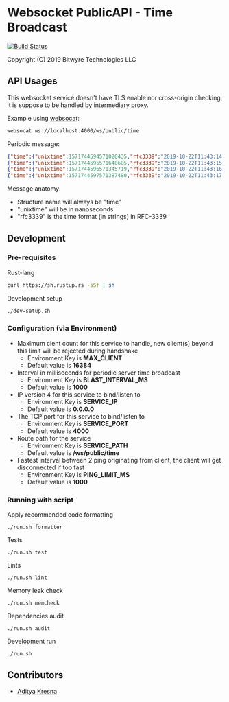# Websocket PublicAPI - Time Broadcast

[![Build Status](https://travis-ci.com/darkpools/darkpools_publicapi_ws_time.svg?branch=master)](https://travis-ci.com/darkpools/darkpools_publicapi_ws_time)

Copyright (C) 2019 Bitwyre Technologies LLC

## API Usages

This websocket service doesn't have TLS enable nor cross-origin checking, it is suppose to be handled by intermediary proxy.

Example using [websocat](https://github.com/vi/websocat):

```bash
websocat ws://localhost:4000/ws/public/time
```

Periodic message:

```json
{"time":{"unixtime":1571744594571020435,"rfc3339":"2019-10-22T11:43:14.571020435+00:00"}}
{"time":{"unixtime":1571744595571648685,"rfc3339":"2019-10-22T11:43:15.571648685+00:00"}}
{"time":{"unixtime":1571744596571345719,"rfc3339":"2019-10-22T11:43:16.571345719+00:00"}}
{"time":{"unixtime":1571744597571387480,"rfc3339":"2019-10-22T11:43:17.571387480+00:00"}}
```

Message anatomy:

- Structure name will always be "time"
- "unixtime" will be in nanoseconds
- "rfc3339" is the time format (in strings) in RFC-3339

## Development

### Pre-requisites

Rust-lang

```bash
curl https://sh.rustup.rs -sSf | sh
```

Development setup

```bash
./dev-setup.sh
```

### Configuration (via Environment)

- Maximum cient count for this service to handle, new client(s) beyond this limit will be rejected during handshake
  - Environment Key is **MAX_CLIENT**
  - Default value is **16384**
- Interval in milliseconds for periodic server time broadcast
  - Environment Key is **BLAST_INTERVAL_MS**
  - Default value is **1000**
- IP version 4 for this service to bind/listen to
  - Environment Key is **SERVICE_IP**
  - Default value is **0.0.0.0**
- The TCP port for this service to bind/listen to
  - Environment Key is **SERVICE_PORT**
  - Default value is **4000**
- Route path for the service
  - Environment Key is **SERVICE_PATH**
  - Default value is **/ws/public/time**
- Fastest interval between 2 ping originating from client, the client will get disconnected if too fast
  - Environment Key is **PING_LIMIT_MS**
  - Default value is **1000**

### Running with script

Apply recommended code formatting

```text
./run.sh formatter
```

Tests

```text
./run.sh test
```

Lints

```text
./run.sh lint
```

Memory leak check

```text
./run.sh memcheck
```

Dependencies audit

```text
./run.sh audit
```

Development run

```text
./run.sh
```

## Contributors

- [Aditya Kresna](https://github.com/ujang360)
